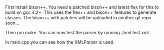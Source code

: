First install bison++.
You need a patched bison++ and latest flex for this to build on gcc 4.2+. This uses the flex++ and bison++ features to generate classes. 
The bison++ with patches will be uploaded in another git repo soon...

Then run make.
You can now test the parser by running 
./xml test.xml

In main.cpp you can see how the XMLParser is used.
